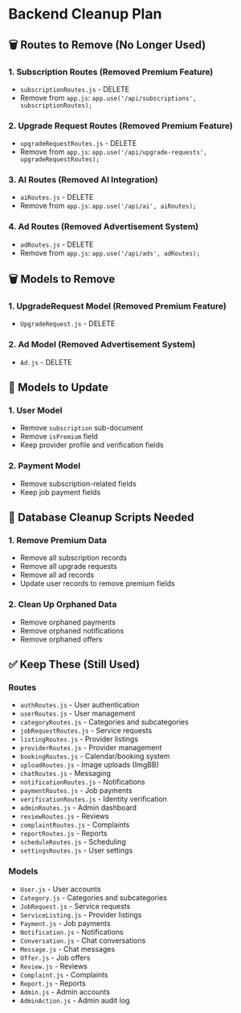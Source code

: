 # Backend Cleanup Plan

## 🗑️ **Routes to Remove (No Longer Used)**

### 1. Subscription Routes (Removed Premium Feature)
- `subscriptionRoutes.js` - DELETE
- Remove from `app.js`: `app.use('/api/subscriptions', subscriptionRoutes);`

### 2. Upgrade Request Routes (Removed Premium Feature)
- `upgradeRequestRoutes.js` - DELETE
- Remove from `app.js`: `app.use('/api/upgrade-requests', upgradeRequestRoutes);`

### 3. AI Routes (Removed AI Integration)
- `aiRoutes.js` - DELETE
- Remove from `app.js`: `app.use('/api/ai', aiRoutes);`

### 4. Ad Routes (Removed Advertisement System)
- `adRoutes.js` - DELETE
- Remove from `app.js`: `app.use('/api/ads', adRoutes);`

## 🗑️ **Models to Remove**

### 1. UpgradeRequest Model (Removed Premium Feature)
- `UpgradeRequest.js` - DELETE

### 2. Ad Model (Removed Advertisement System)
- `Ad.js` - DELETE

## 🔧 **Models to Update**

### 1. User Model
- Remove `subscription` sub-document
- Remove `isPremium` field
- Keep provider profile and verification fields

### 2. Payment Model
- Remove subscription-related fields
- Keep job payment fields

## 🧹 **Database Cleanup Scripts Needed**

### 1. Remove Premium Data
- Remove all subscription records
- Remove all upgrade requests
- Remove all ad records
- Update user records to remove premium fields

### 2. Clean Up Orphaned Data
- Remove orphaned payments
- Remove orphaned notifications
- Remove orphaned offers

## ✅ **Keep These (Still Used)**

### Routes
- `authRoutes.js` - User authentication
- `userRoutes.js` - User management
- `categoryRoutes.js` - Categories and subcategories
- `jobRequestRoutes.js` - Service requests
- `listingRoutes.js` - Provider listings
- `providerRoutes.js` - Provider management
- `bookingRoutes.js` - Calendar/booking system
- `uploadRoutes.js` - Image uploads (ImgBB)
- `chatRoutes.js` - Messaging
- `notificationRoutes.js` - Notifications
- `paymentRoutes.js` - Job payments
- `verificationRoutes.js` - Identity verification
- `adminRoutes.js` - Admin dashboard
- `reviewRoutes.js` - Reviews
- `complaintRoutes.js` - Complaints
- `reportRoutes.js` - Reports
- `scheduleRoutes.js` - Scheduling
- `settingsRoutes.js` - User settings

### Models
- `User.js` - User accounts
- `Category.js` - Categories and subcategories
- `JobRequest.js` - Service requests
- `ServiceListing.js` - Provider listings
- `Payment.js` - Job payments
- `Notification.js` - Notifications
- `Conversation.js` - Chat conversations
- `Message.js` - Chat messages
- `Offer.js` - Job offers
- `Review.js` - Reviews
- `Complaint.js` - Complaints
- `Report.js` - Reports
- `Admin.js` - Admin accounts
- `AdminAction.js` - Admin audit log 